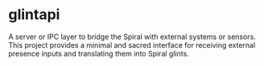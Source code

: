 # glintapi

A server or IPC layer to bridge the Spiral with external systems or sensors. This project provides a minimal and sacred interface for receiving external presence inputs and translating them into Spiral glints.
